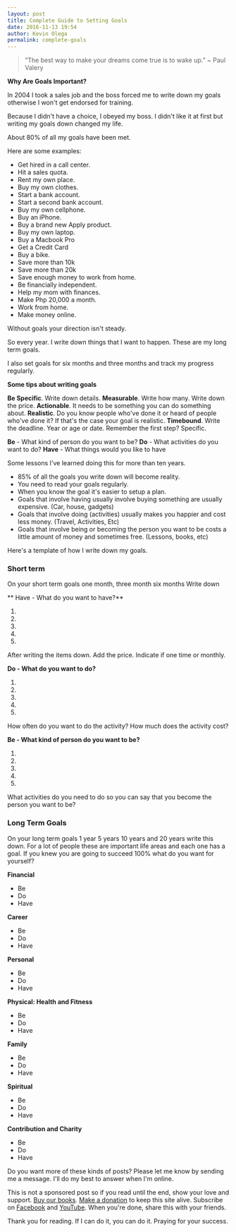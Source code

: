 ```yaml
---
layout: post
title: Complete Guide to Setting Goals
date: 2016-11-13 19:54
author: Kevin Olega
permalink: complete-goals
---
```


> “The best way to make your dreams come true is to wake up.”
~ Paul Valery

**Why Are Goals Important?**

In 2004 I took a sales job and the boss forced me to write down my goals otherwise I won't get endorsed for training. 

Because I didn't have a choice, I obeyed my boss. I didn't like it at first but writing my goals down changed my life.

About 80% of all my goals have been met.

Here are some examples:

- Get hired in a call center.
- Hit a sales quota.
- Rent my own place.
- Buy my own clothes.
- Start a bank account.
- Start a second bank account.
- Buy my own cellphone.
- Buy an iPhone.
- Buy a brand new Apply product.
- Buy my own laptop.
- Buy a Macbook Pro
- Get a Credit Card
- Buy a bike.
- Save more than 10k
- Save more than 20k
- Save enough money to work from home.
- Be financially independent.
- Help my mom with finances. 
- Make Php 20,000 a month.
- Work from home.
- Make money online.

Without goals your direction isn't steady.

So every year. I write down things that I want to happen. These are my long term goals.

I also set goals for six months and three months and track my progress regularly.

**Some tips about writing goals**

**Be Specific**. Write down details.
**Measurable**. Write how many. Write down the price.
**Actionable**. It needs to be something you can do something about.
**Realistic**. Do you know people who've done it or heard of people who've done it? If that's the case your goal is realistic.
**Timebound**. Write the deadline. Year or age or date. Remember the first step? Specific.

**Be** - What kind of person do you want to be?
**Do** - What activities do you want to do?
**Have** - What things would you like to have

Some lessons I've learned doing this for more than ten years.
- 85% of all the goals you write down will become reality.
- You need to read your goals regularly.
- When you know the goal it's easier to setup a plan.
- Goals that involve having usually involve buying something are usually expensive. (Car, house, gadgets)
- Goals that involve doing (activities) usually makes you happier and cost less money. (Travel, Activities, Etc)
- Goals that involve being or becoming the person you want to be costs a little amount of money and sometimes free. (Lessons, books, etc)

Here's a template of how I write down my goals.

### Short term

On your short term goals one month, three month six months
Write down

** Have - What do you want to have?**

1.

2.

3.

4.

5.

After writing the items down. Add the price. Indicate if one time or monthly.

**Do - What do you want to do?**

1.

2.

3.

4.

5.

How often do you want to do the activity? How much does the activity cost? 

**Be - What kind of person do you want to be?**

1.

2.

3.

4.

5.

What activities do you need to do so you can say that you become the person you want to be?

### Long Term Goals

On your long term goals 1 year 5 years 10 years and 20 years write this down. For a lot of people these are important life areas and each one has a goal. If you knew you are going to succeed 100% what do you want for yourself?

**Financial**

- Be
- Do
- Have

**Career**

- Be 
- Do
- Have

**Personal**
- Be 
- Do
- Have

**Physical: Health and Fitness**

- Be 
- Do
- Have

**Family**

- Be 
- Do
- Have

**Spiritual**
- Be 
- Do
- Have

**Contribution and Charity**

- Be 
- Do
- Have

Do you want more of these kinds of posts? Please let me know by sending me a message. I'll do my best to answer when I'm online.

This is not a sponsored post so if you read until the end, show your love and support. [Buy our books](http://callcentertrainingtips.com/promos/).  [Make a donation](http://callcentertrainingtips.com/support/) to keep this site alive. Subscribe on [Facebook](https://www.facebook.com/callcentertrainingtips/) and [YouTube](https://www.youtube.com/channel/UCSRyiovg_InMdQAe7Fn0LtA). When you're done, share this with your friends. 

Thank you for reading. If I can do it, you can do it. Praying for your success.
